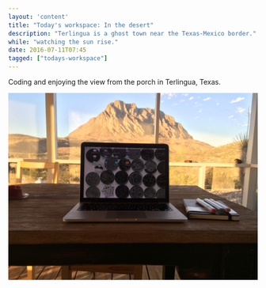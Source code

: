 ```yaml
---
layout: 'content'
title: "Today's workspace: In the desert"
description: "Terlingua is a ghost town near the Texas-Mexico border."
while: "watching the sun rise."
date: 2016-07-11T07:45
tagged: ["todays-workspace"]
---
```


Coding and enjoying the view from the porch in Terlingua, Texas.

![Terlingua](/img/in-the-desert.JPG)